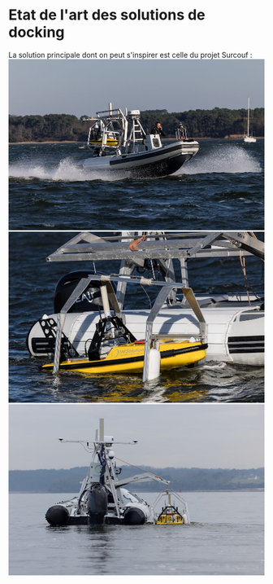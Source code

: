 # Etat de l'art des solutions de docking

La solution principale dont on peut s'inspirer est celle du projet Surcouf :
![da](imgs/projet-surcouf-drone.jpeg)
![da](imgs/drone-semi-rigide.jpeg)
![da](imgs/rade-lorient-projet-surcouf.jpeg)


